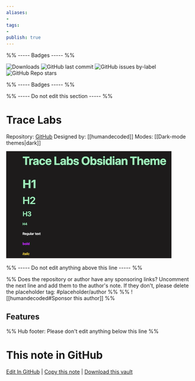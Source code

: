 ```yaml
---
aliases:
- 
tags: 
- 
publish: true
---
```


%% ----- Badges ----- %%

![Downloads](https://img.shields.io/badge/downloads-214-573E7A?style=for-the-badge&logo=)
![GitHub last commit](https://img.shields.io/github/last-commit/humandecoded/Trace-Labs-Obsidian-Theme?color=573E7A&label=last%20update&logo=github&style=for-the-badge)
![GitHub issues by-label](https://img.shields.io/github/issues/humandecoded/Trace-Labs-Obsidian-Theme/help%20wanted?color=573E7A&logo=github&style=for-the-badge) 
![GitHub Repo stars](https://img.shields.io/github/stars/humandecoded/Trace-Labs-Obsidian-Theme?color=573E7A&logo=github&style=for-the-badge)

%% ----- Badges ----- %%

%% ----- Do not edit this section ----- %%

# Trace Labs

Repository: [GitHub](https://github.com/humandecoded/Trace-Labs-Obsidian-Theme)
Designed by: [[humandecoded]]
Modes: [[Dark-mode themes|dark]]



![screenshot](https://github.com/humandecoded/Trace-Labs-Obsidian-Theme/raw/HEAD/screenshot.png)

%% ----- Do not edit anything above this line ----- %% 

%% Does the repository or author have any sponsoring links? Uncomment the next line and add them to the author's note. If they don't, please delete the placeholder tag: #placeholder/author %%
%% ![[humandecoded#Sponsor this author]] %%


## Features



%% Hub footer: Please don't edit anything below this line %%

# This note in GitHub

<span class="git-footer">[Edit In GitHub](https://github.dev/obsidian-community/obsidian-hub/blob/main/02%20-%20Community%20Expansions/02.05%20All%20Community%20Expansions/Themes/Trace%20Labs.md "git-hub-edit-note") | [Copy this note](https://raw.githubusercontent.com/obsidian-community/obsidian-hub/main/02%20-%20Community%20Expansions/02.05%20All%20Community%20Expansions/Themes/Trace%20Labs.md "git-hub-copy-note") | [Download this vault](https://github.com/obsidian-community/obsidian-hub/archive/refs/heads/main.zip "git-hub-download-vault") </span>
